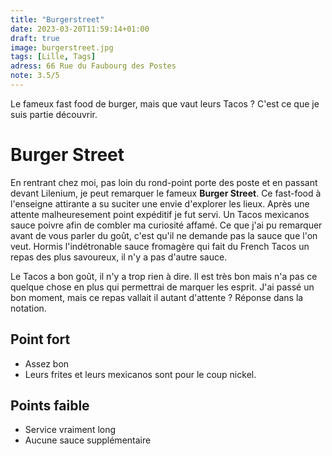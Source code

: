 ```yaml
---
title: "Burgerstreet"
date: 2023-03-20T11:59:14+01:00
draft: true
image: burgerstreet.jpg
tags: [Lille, Tags]
adress: 66 Rue du Faubourg des Postes
note: 3.5/5
---
```


Le fameux fast food de burger, mais que vaut leurs Tacos ? C'est ce que je suis partie découvrir. 
<!--more-->
# Burger Street
En rentrant chez moi, pas loin du rond-point porte des poste et en passant devant Lilenium, je peut remarquer le fameux **Burger Street**. Ce fast-food à l'enseigne attirante a su suciter une envie d'explorer les lieux.
Après une attente malheuresement point expéditif je fut servi.
Un Tacos mexicanos sauce poivre afin de combler ma curiosité affamé.
Ce que j'ai pu remarquer avant de vous parler du goût, c'est qu'il ne demande pas la sauce que l'on veut. Hormis l'indétronable sauce fromagère qui fait du French Tacos un repas des plus savoureux, il n'y a pas d'autre sauce.

Le Tacos a bon goût, il n'y a trop rien à dire. Il est très bon mais n'a pas ce quelque chose en plus qui permettrai de marquer les esprit.
J'ai passé un bon moment, mais ce repas vallait il autant d'attente ?
Réponse dans la notation.

## Point fort
- Assez bon 
- Leurs frites et leurs mexicanos sont pour le coup nickel.

## Points faible
- Service vraiment long
- Aucune sauce supplémentaire
